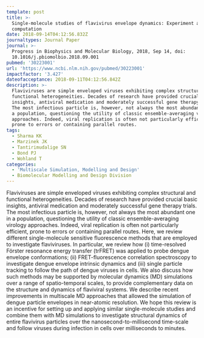 ```yaml
---
template: post
title: >-
  Single-molecule studies of flavivirus envelope dynamics: Experiment and
  computation
date: 2018-09-14T04:12:56.832Z
journaltypes: Journal Paper
journal: >-
  Progress in Biophysics and Molecular Biology, 2018, Sep 14, doi:
  10.1016/j.pbiomolbio.2018.09.001
pubmed: '30223001'
url: 'https://www.ncbi.nlm.nih.gov/pubmed/30223001'
impactfactor: '3.427'
dateofacceptance: 2018-09-11T04:12:56.842Z
description: >-
  Flaviviruses are simple enveloped viruses exhibiting complex structural and
  functional heterogeneities. Decades of research have provided crucial basic
  insights, antiviral medication and moderately successful gene therapy trials.
  The most infectious particle is, however, not always the most abundant one in
  a population, questioning the utility of classic ensemble-averaging virology
  approaches. Indeed, viral replication is often not particularly efficient,
  prone to errors or containing parallel routes.
tags:
  - Sharma KK
  - Marzinek JK
  - Tantirimudalige SN
  - Bond PJ
  - Wohland T
categories:
  - 'Multiscale Simulation, Modelling and Design'
  - Biomolecular Modelling and Design Division
---
```

<!--StartFragment-->

Flaviviruses are simple enveloped viruses exhibiting complex structural and functional heterogeneities. Decades of research have provided crucial basic insights, antiviral medication and moderately successful gene therapy trials. The most infectious particle is, however, not always the most abundant one in a population, questioning the utility of classic ensemble-averaging virology approaches. Indeed, viral replication is often not particularly efficient, prone to errors or containing parallel routes. Here, we review different single-molecule sensitive fluorescence methods that are employed to investigate flaviviruses. In particular, we review how (i) time-resolved Förster resonance energy transfer (trFRET) was applied to probe dengue envelope conformations; (ii) FRET-fluorescence correlation spectroscopy to investigate dengue envelope intrinsic dynamics and (iii) single particle tracking to follow the path of dengue viruses in cells. We also discuss how such methods may be supported by molecular dynamics (MD) simulations over a range of spatio-temporal scales, to provide complementary data on the structure and dynamics of flaviviral systems. We describe recent improvements in multiscale MD approaches that allowed the simulation of dengue particle envelopes in near-atomic resolution. We hope this review is an incentive for setting up and applying similar single-molecule studies and combine them with MD simulations to investigate structural dynamics of entire flavivirus particles over the nanosecond-to-millisecond time-scale and follow viruses during infection in cells over milliseconds to minutes.

<!--EndFragment-->

